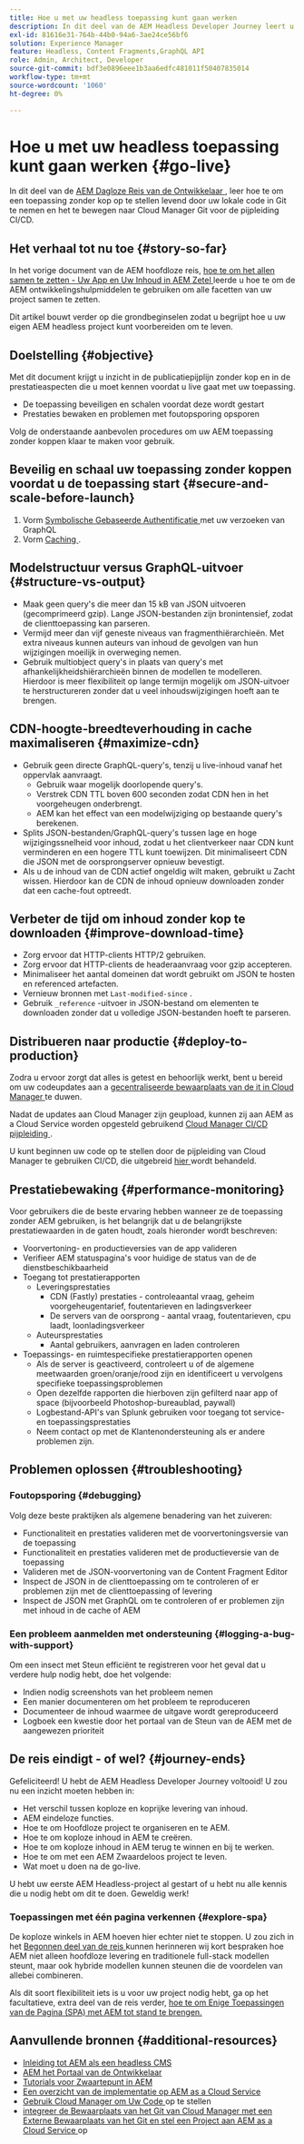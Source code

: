 ```yaml
---
title: Hoe u met uw headless toepassing kunt gaan werken
description: In dit deel van de AEM Headless Developer Journey leert u hoe u een toepassing zonder kop kunt implementeren door uw lokale code in Git te nemen en deze naar Cloud Manager Git voor de CI/CD-pijplijn te verplaatsen.
exl-id: 81616e31-764b-44b0-94a6-3ae24ce56bf6
solution: Experience Manager
feature: Headless, Content Fragments,GraphQL API
role: Admin, Architect, Developer
source-git-commit: bdf3e0896eee1b3aa6edfc481011f50407835014
workflow-type: tm+mt
source-wordcount: '1060'
ht-degree: 0%

---
```


# Hoe u met uw headless toepassing kunt gaan werken {#go-live}

In dit deel van de [ AEM Dagloze Reis van de Ontwikkelaar ](overview.md), leer hoe te om een toepassing zonder kop op te stellen levend door uw lokale code in Git te nemen en het te bewegen naar Cloud Manager Git voor de pijpleiding CI/CD.

## Het verhaal tot nu toe {#story-so-far}

In het vorige document van de AEM hoofdloze reis, [ hoe te om het allen samen te zetten - Uw App en Uw Inhoud in AEM Zetel ](put-it-all-together.md) leerde u hoe te om de AEM ontwikkelingshulpmiddelen te gebruiken om alle facetten van uw project samen te zetten.

Dit artikel bouwt verder op die grondbeginselen zodat u begrijpt hoe u uw eigen AEM headless project kunt voorbereiden om te leven.

## Doelstelling {#objective}

Met dit document krijgt u inzicht in de publicatiepijplijn zonder kop en in de prestatieaspecten die u moet kennen voordat u live gaat met uw toepassing.

* De toepassing beveiligen en schalen voordat deze wordt gestart
* Prestaties bewaken en problemen met foutopsporing opsporen

<!-- Alexandru: this is a bit redundant, to review again later

## Prepare your AEM Headless Application for Go-Live {#prepare-your-aem-headless-application-for-golive}

-->
Volg de onderstaande aanbevolen procedures om uw AEM toepassing zonder koppen klaar te maken voor gebruik.

## Beveilig en schaal uw toepassing zonder koppen voordat u de toepassing start {#secure-and-scale-before-launch}

1. Vorm [ Symbolische Gebaseerde Authentificatie ](/help/headless/security/authentication.md) met uw verzoeken van GraphQL
1. Vorm [ Caching ](/help/implementing/dispatcher/caching.md).

## Modelstructuur versus GraphQL-uitvoer {#structure-vs-output}

* Maak geen query&#39;s die meer dan 15 kB van JSON uitvoeren (gecomprimeerd gzip). Lange JSON-bestanden zijn bronintensief, zodat de clienttoepassing kan parseren.
* Vermijd meer dan vijf geneste niveaus van fragmenthiërarchieën. Met extra niveaus kunnen auteurs van inhoud de gevolgen van hun wijzigingen moeilijk in overweging nemen.
* Gebruik multiobject query&#39;s in plaats van query&#39;s met afhankelijkheidshiërarchieën binnen de modellen te modelleren. Hierdoor is meer flexibiliteit op lange termijn mogelijk om JSON-uitvoer te herstructureren zonder dat u veel inhoudswijzigingen hoeft aan te brengen.

## CDN-hoogte-breedteverhouding in cache maximaliseren {#maximize-cdn}

* Gebruik geen directe GraphQL-query&#39;s, tenzij u live-inhoud vanaf het oppervlak aanvraagt.
   * Gebruik waar mogelijk doorlopende query&#39;s.
   * Verstrek CDN TTL boven 600 seconden zodat CDN hen in het voorgeheugen onderbrengt.
   * AEM kan het effect van een modelwijziging op bestaande query&#39;s berekenen.
* Splits JSON-bestanden/GraphQL-query&#39;s tussen lage en hoge wijzigingssnelheid voor inhoud, zodat u het clientverkeer naar CDN kunt verminderen en een hogere TTL kunt toewijzen. Dit minimaliseert CDN die JSON met de oorsprongserver opnieuw bevestigt.
* Als u de inhoud van de CDN actief ongeldig wilt maken, gebruikt u Zacht wissen. Hierdoor kan de CDN de inhoud opnieuw downloaden zonder dat een cache-fout optreedt.

## Verbeter de tijd om inhoud zonder kop te downloaden {#improve-download-time}

* Zorg ervoor dat HTTP-clients HTTP/2 gebruiken.
* Zorg ervoor dat HTTP-clients de headeraanvraag voor gzip accepteren.
* Minimaliseer het aantal domeinen dat wordt gebruikt om JSON te hosten en referenced artefacten.
* Vernieuw bronnen met `Last-modified-since` .
* Gebruik `_reference` -uitvoer in JSON-bestand om elementen te downloaden zonder dat u volledige JSON-bestanden hoeft te parseren.

## Distribueren naar productie {#deploy-to-production}

Zodra u ervoor zorgt dat alles is getest en behoorlijk werkt, bent u bereid om uw codeupdates aan a [ gecentraliseerde bewaarplaats van de it in Cloud Manager ](https://experienceleague.adobe.com/docs/experience-manager-cloud-manager/using/managing-code/setup-cloud-manager-git-integration.html) te duwen.

Nadat de updates aan Cloud Manager zijn geupload, kunnen zij aan AEM as a Cloud Service worden opgesteld gebruikend [ Cloud Manager CI/CD pijpleiding ](https://experienceleague.adobe.com/docs/experience-manager-cloud-manager/using/how-to-use/deploying-code.html).

U kunt beginnen uw code op te stellen door de pijpleiding van Cloud Manager te gebruiken CI/CD, die uitgebreid [ hier ](/help/implementing/deploying/overview.md) wordt behandeld.

## Prestatiebewaking {#performance-monitoring}

Voor gebruikers die de beste ervaring hebben wanneer ze de toepassing zonder AEM gebruiken, is het belangrijk dat u de belangrijkste prestatiewaarden in de gaten houdt, zoals hieronder wordt beschreven:

* Voorvertoning- en productieversies van de app valideren
* Verifieer AEM statuspagina&#39;s voor huidige de status van de de dienstbeschikbaarheid
* Toegang tot prestatierapporten
   * Leveringsprestaties
      * CDN (Fastly) prestaties - controleaantal vraag, geheim voorgeheugentarief, foutentarieven en ladingsverkeer
      * De servers van de oorsprong - aantal vraag, foutentarieven, cpu laadt, loonladingsverkeer
   * Auteursprestaties
      * Aantal gebruikers, aanvragen en laden controleren
* Toepassings- en ruimtespecifieke prestatierapporten openen
   * Als de server is geactiveerd, controleert u of de algemene meetwaarden groen/oranje/rood zijn en identificeert u vervolgens specifieke toepassingsproblemen
   * Open dezelfde rapporten die hierboven zijn gefilterd naar app of space (bijvoorbeeld Photoshop-bureaublad, paywall)
   * Logbestand-API&#39;s van Splunk gebruiken voor toegang tot service- en toepassingsprestaties
   * Neem contact op met de Klantenondersteuning als er andere problemen zijn.

## Problemen oplossen {#troubleshooting}

### Foutopsporing {#debugging}

Volg deze beste praktijken als algemene benadering van het zuiveren:

* Functionaliteit en prestaties valideren met de voorvertoningsversie van de toepassing
* Functionaliteit en prestaties valideren met de productieversie van de toepassing
* Valideren met de JSON-voorvertoning van de Content Fragment Editor
* Inspect de JSON in de clienttoepassing om te controleren of er problemen zijn met de clienttoepassing of levering
* Inspect de JSON met GraphQL om te controleren of er problemen zijn met inhoud in de cache of AEM

### Een probleem aanmelden met ondersteuning {#logging-a-bug-with-support}

Om een insect met Steun efficiënt te registreren voor het geval dat u verdere hulp nodig hebt, doe het volgende:

* Indien nodig screenshots van het probleem nemen
* Een manier documenteren om het probleem te reproduceren
* Documenteer de inhoud waarmee de uitgave wordt gereproduceerd
* Logboek een kwestie door het portaal van de Steun van de AEM met de aangewezen prioriteit

## De reis eindigt - of wel? {#journey-ends}

Gefeliciteerd! U hebt de AEM Headless Developer Journey voltooid! U zou nu een inzicht moeten hebben in:

* Het verschil tussen koploze en koprijke levering van inhoud.
* AEM eindeloze functies.
* Hoe te om Hoofdloze project te organiseren en te AEM.
* Hoe te om koploze inhoud in AEM te creëren.
* Hoe te om koploze inhoud in AEM terug te winnen en bij te werken.
* Hoe te om met een AEM Zwaardeloos project te leven.
* Wat moet u doen na de go-live.

U hebt uw eerste AEM Headless-project al gestart of u hebt nu alle kennis die u nodig hebt om dit te doen. Geweldig werk!

### Toepassingen met één pagina verkennen {#explore-spa}

De koploze winkels in AEM hoeven hier echter niet te stoppen. U zou zich in het [ Begonnen deel van de reis ](getting-started.md#integration-levels) kunnen herinneren wij kort bespraken hoe AEM niet alleen hoofdloze levering en traditionele full-stack modellen steunt, maar ook hybride modellen kunnen steunen die de voordelen van allebei combineren.

Als dit soort flexibiliteit iets is u voor uw project nodig hebt, ga op het facultatieve, extra deel van de reis verder, [ hoe te om Enige Toepassingen van de Pagina (SPA) met AEM tot stand te brengen.](create-spa.md)

## Aanvullende bronnen {#additional-resources}

* [Inleiding tot AEM als een headless CMS](/help/headless/introduction.md)
* [ AEM het Portaal van de Ontwikkelaar ](https://experienceleague.adobe.com/landing/experience-manager/headless/developer.html)
* [ Tutorials voor Zwaartepunt in AEM ](https://experienceleague.adobe.com/docs/experience-manager-learn/getting-started-with-aem-headless/overview.html)
* [Een overzicht van de implementatie op AEM as a Cloud Service](/help/implementing/deploying/overview.md)
* [ Gebruik Cloud Manager om Uw Code ](https://experienceleague.adobe.com/docs/experience-manager-cloud-manager/using/how-to-use/deploying-code.html) op te stellen
* [ integreer de Bewaarplaats van het Git van Cloud Manager met een Externe Bewaarplaats van het Git en stel een Project aan AEM as a Cloud Service ](https://experienceleague.adobe.com/docs/experience-manager-learn/cloud-service/cloud-manager/devops/deploy-code.html) op
